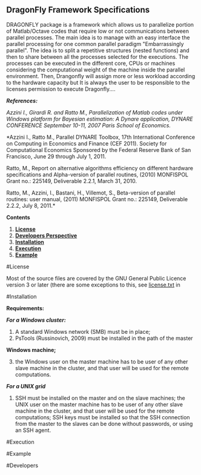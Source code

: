 ## DragonFly Framework Specifications ##


DRAGONFLY package is a framework which allows us to parallelize portion of Matlab/Octave codes that require low or not communications between parallel processes. The main idea is to manage with an easy interface the parallel processing for one common parallel paradigm "Embarrassingly parallel". The idea is to split a repetitive structures (nested functions) and then to share between all the processes selected for the executions. The processes can be executed in the different core, CPUs or machines considering the computational weight of the machine inside the parallel environment. Then, Drangonfly will assign more or less workload according to the hardware capacity but It is always the user to be responsible to the licenses permission to execute Dragonfly.... 


***References:***



*Azzini I., Girardi R. and Ratto M., Parallelization of Matlab codes under Windows platform for Bayesian estimation: A Dynare application, DYNARE CONFERENCE September 10-11, 2007 Paris School of Economics.*

*Azzini I., Ratto M., Parallel DYNARE Toolbox, 17th International Conference on Computing in Economics and Finance (CEF 2011). Society for Computational Economics Sponsored by the Federal Reserve Bank of San Francisco, June 29 through July 1, 2011.

Ratto, M., Report on alternative algorithms efficiency on different hardware specifications and Alpha-version of parallel routines, (2010) MONFISPOL Grant no.: 225149, Deliverable 2.2.1, March 31, 2010.

Ratto, M., Azzini, I., Bastani, H., Villemot, S., Beta-version of parallel routines: user manual, (2011) MONFISPOL Grant no.: 225149, Deliverable 2.2.2, July 8, 2011.*


**Contents**

1. [**License**](#License)
2.  [**Developers Perspective**](#Perpective) 
3. [**Installation**](#Installation)
4. [**Execution**](#Execution)
5. [**Example**](#Example)


#License 

Most of the source files are covered by the GNU General Public Licence version
3 or later (there are some exceptions to this, see [license.txt](license.txt) in



#Installation

**Requirements:**

***For a Windows cluster:***

1. A standard Windows network (SMB) must be in place;
2. PsTools (Russinovich, 2009) must be installed in the path of the master

**Windows machine;**

3. the Windows user on the master machine has to be user of any other
slave machine in the cluster, and that user will be used for the remote
computations.

***For a UNIX grid***


1. SSH must be installed on the master and on the slave machines; the UNIX user on the master machine has to be user of any other slave machine in the cluster, and that user will be used for the remote computations;  SSH keys must be installed so that the SSH connection from the master to the slaves can be done without passwords, or using an SSH agent.

#Execution 



#Example


#Developers 
